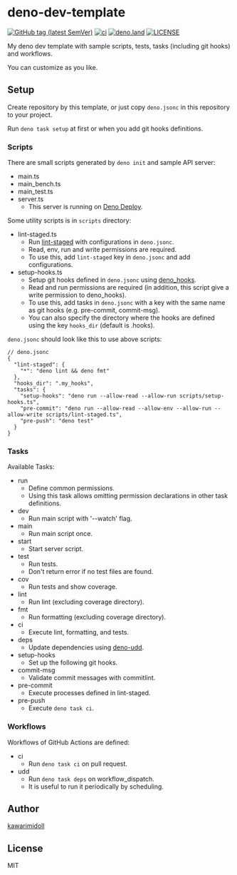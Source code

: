 # deno-dev-template

[![GitHub tag (latest SemVer)](https://img.shields.io/github/v/tag/kawarimidoll/deno-dev-template?sort=semver)](releases)
[![ci](https://github.com/kawarimidoll/deno-dev-template/workflows/ci/badge.svg)](.github/workflows/ci.yml)
[![deno.land](https://img.shields.io/badge/deno-%5E1.34.0-green?logo=deno)](https://deno.land)
[![LICENSE](https://img.shields.io/badge/license-MIT-brightgreen)](LICENSE)

My deno dev template with sample scripts, tests, tasks (including git hooks) and
workflows.

You can customize as you like.

## Setup

Create repository by this template, or just copy `deno.jsonc` in this repository
to your project.

Run `deno task setup` at first or when you add git hooks definitions.

### Scripts

There are small scripts generated by `deno init` and sample API server:

- main.ts
- main_bench.ts
- main_test.ts
- server.ts
  - This server is running on [Deno Deploy](https://cloudy-owl-71.deno.dev/).

Some utility scripts is in `scripts` directory:

- lint-staged.ts
  - Run [lint-staged](https://github.com/okonet/lint-staged) with configurations
    in `deno.jsonc`.
  - Read, env, run and write permissions are required.
  - To use this, add `lint-staged` key in `deno.jsonc` and add configurations.
- setup-hooks.ts
  - Setup git hooks defined in `deno.jsonc` using
    [deno_hooks](https://github.com/Yakiyo/deno_hooks).
  - Read and run permissions are required (in addition, this script give a write
    permission to deno_hooks).
  - To use this, add tasks in `deno.jsonc` with a key with the same name as git
    hooks (e.g. pre-commit, commit-msg).
  - You can also specify the directory where the hooks are defined using the key
    `hooks_dir` (default is .hooks).

`deno.jsonc` should look like this to use above scripts:

```jsonc
// deno.jsonc
{
  "lint-staged": {
    "*": "deno lint && deno fmt"
  },
  "hooks_dir": ".my_hooks",
  "tasks": {
    "setup-hooks": "deno run --allow-read --allow-run scripts/setup-hooks.ts",
    "pre-commit": "deno run --allow-read --allow-env --allow-run --allow-write scripts/lint-staged.ts",
    "pre-push": "deno test"
  }
}
```

### Tasks

Available Tasks:

- run
  - Define common permissions.
  - Using this task allows omitting permission declarations in other task
    definitions.
- dev
  - Run main script with '--watch' flag.
- main
  - Run main script once.
- start
  - Start server script.
- test
  - Run tests.
  - Don't return error if no test files are found.
- cov
  - Run tests and show coverage.
- lint
  - Run lint (excluding coverage directory).
- fmt
  - Run formatting (excluding coverage directory).
- ci
  - Execute lint, formatting, and tests.
- deps
  - Update dependencies using [deno-udd](https://github.com/hayd/deno-udd).
- setup-hooks
  - Set up the following git hooks.
- commit-msg
  - Validate commit messages with commitlint.
- pre-commit
  - Execute processes defined in lint-staged.
- pre-push
  - Execute `deno task ci`.

### Workflows

Workflows of GitHub Actions are defined:

- ci
  - Run `deno task ci` on pull request.
- udd
  - Run `deno task deps` on workflow_dispatch.
  - It is useful to run it periodically by scheduling.

## Author

[kawarimidoll](https://github.com/kawarimidoll)

## License

MIT
